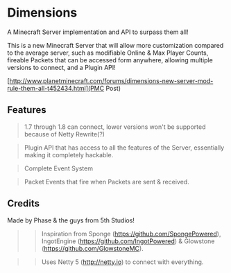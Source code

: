Dimensions
==========

A Minecraft Server implementation and API to surpass them all!

This is a new Minecraft Server that will allow more customization compared to the average server, such as modifiable Online & Max Player Counts, fireable Packets that can be accessed form anywhere, allowing multiple versions to connect, and a Plugin API!

[http://www.planetminecraft.com/forums/dimensions-new-server-mod-rule-them-all-t452434.html](PMC Post)

Features
--------
> 1.7 through 1.8 can connect, lower versions won't be supported because of Netty Rewrite(?)

> Plugin API that has access to all the features of the Server, essentially making it completely hackable.

> Complete Event System

> Packet Events that fire when Packets are sent & received. 


Credits
-------
Made by Phase & the guys from 5th Studios!

>> Inspiration from Sponge (https://github.com/SpongePowered), IngotEngine (https://github.com/IngotPowered) & Glowstone (https://github.com/GlowstoneMC).

>>Uses Netty 5 (http://netty.io) to connect with everything.
